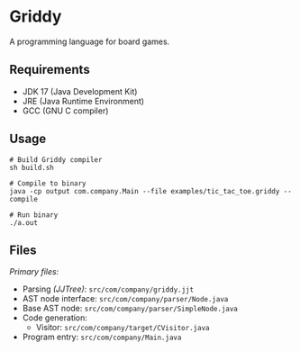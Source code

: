 # Griddy

A programming language for board games.

## Requirements

- JDK 17 (Java Development Kit)
- JRE (Java Runtime Environment)
- GCC (GNU C compiler)

## Usage

```shell
# Build Griddy compiler
sh build.sh

# Compile to binary
java -cp output com.company.Main --file examples/tic_tac_toe.griddy --compile

# Run binary
./a.out
```

## Files

*Primary files:*

- Parsing *(JJTree)*: `src/com/company/griddy.jjt`
- AST node interface: `src/com/company/parser/Node.java`
- Base AST node: `src/com/company/parser/SimpleNode.java`
- Code generation: 
  - Visitor: `src/com/company/target/CVisitor.java`
- Program entry: `src/com/company/Main.java`